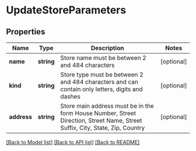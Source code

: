 # UpdateStoreParameters

## Properties
Name | Type | Description | Notes
------------ | ------------- | ------------- | -------------
**name** | **string** | Store name must be between 2 and 484 characters | [optional] 
**kind** | **string** | Store type must be between 2 and 484 characters and can contain only letters, digits and dashes | [optional] 
**address** | **string** | Store main address must be in the form House Number, Street Direction, Street Name, Street Suffix, City, State, Zip, Country | [optional] 

[[Back to Model list]](../README.md#documentation-for-models) [[Back to API list]](../README.md#documentation-for-api-endpoints) [[Back to README]](../README.md)



